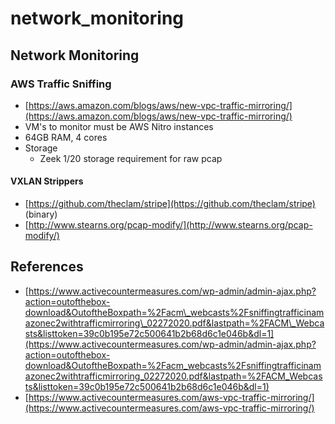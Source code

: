 # network\_monitoring

## Network Monitoring

### AWS Traffic Sniffing

* [https://aws.amazon.com/blogs/aws/new-vpc-traffic-mirroring/](https://aws.amazon.com/blogs/aws/new-vpc-traffic-mirroring/)
* VM's to monitor must be AWS Nitro instances
* 64GB RAM, 4 cores
* Storage
  * Zeek 1/20 storage requirement for raw pcap

#### VXLAN Strippers

* [https://github.com/theclam/stripe](https://github.com/theclam/stripe) \(binary\)
* [http://www.stearns.org/pcap-modify/](http://www.stearns.org/pcap-modify/) 

## References

* [https://www.activecountermeasures.com/wp-admin/admin-ajax.php?action=outofthebox-download&OutoftheBoxpath=%2Facm\_webcasts%2Fsniffingtrafficinamazonec2withtrafficmirroring\_02272020.pdf&lastpath=%2FACM\_Webcasts&listtoken=39c0b195e72c500641b2b68d6c1e046b&dl=1](https://www.activecountermeasures.com/wp-admin/admin-ajax.php?action=outofthebox-download&OutoftheBoxpath=%2Facm_webcasts%2Fsniffingtrafficinamazonec2withtrafficmirroring_02272020.pdf&lastpath=%2FACM_Webcasts&listtoken=39c0b195e72c500641b2b68d6c1e046b&dl=1)
* [https://www.activecountermeasures.com/aws-vpc-traffic-mirroring/](https://www.activecountermeasures.com/aws-vpc-traffic-mirroring/)

